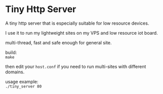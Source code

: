# Tiny Http Server

A tiny http server that is especially suitable for low resource devices.

I use it to run my lightweight sites on my VPS and low resource iot board.  

multi-thread, fast and safe enough for general site.  

build:  
`make`

then edit your `host.conf` if you need to run multi-sites with different domains.

usage example:  
`./tiny_server 80  `

